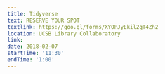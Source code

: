 ```yaml
---
title: Tidyverse
text: RESERVE YOUR SPOT
textlink: https://goo.gl/forms/XYOPJyEkil2gT4Zh2
location: UCSB Library Collaboratory
link: 
date: 2018-02-07
startTime: '11:30'
endTime: '1:00'
---
```

